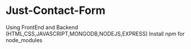 # Just-Contact-Form
Using FrontEnd and Backend (HTML,CSS,JAVASCRIPT,MONGODB,NODEJS,EXPRESS)
Install npm for node_modules
